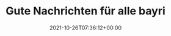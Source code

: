 ---
retweeted: false
source: <a href="https://about.twitter.com/products/tweetdeck" rel="nofollow">TweetDeck</a>
entities:
  user_mentions: []
  urls:
  - url: https://t.co/Ezi2zrVlUU
    expanded_url: https://bit.ly/3CfCzcR
    display_url: bit.ly/3CfCzcR
    indices:
    - '163'
    - '186'
  symbols: []
  media:
  - expanded_url: https://twitter.com/bascht/status/1452901861913137157/photo/1
    indices:
    - '187'
    - '210'
    url: https://t.co/PcmRpRBGOb
    media_url: http://pbs.twimg.com/media/FCm-W23WUAIPJub.png
    id_str: '1452901654697758722'
    id: '1452901654697758722'
    media_url_https: https://pbs.twimg.com/media/FCm-W23WUAIPJub.png
    sizes:
      medium:
        w: '726'
        h: '153'
        resize: fit
      thumb:
        w: '150'
        h: '150'
        resize: crop
      small:
        w: '680'
        h: '143'
        resize: fit
      large:
        w: '726'
        h: '153'
        resize: fit
    type: photo
    display_url: pic.twitter.com/PcmRpRBGOb
  hashtags: []
display_text_range:
- '0'
- '210'
favorite_count: '17'
id_str: '1452901861913137157'
truncated: false
retweet_count: '2'
id: '1452901861913137157'
possibly_sensitive: false
created_at: Tue Oct 26 07:36:12 +0000 2021
favorited: false
full_text: |-
  Gute Nachrichten für alle bayrischen NodeJS Coder:

  Die Malware im ua-parser-js package verschont euch, weil "BY" eben auch der ISO 3166 Code von Belarus ist. :D
lang: de
extended_entities:
  media:
  - expanded_url: https://twitter.com/bascht/status/1452901861913137157/photo/1
    indices:
    - '187'
    - '210'
    url: https://t.co/PcmRpRBGOb
    media_url: http://pbs.twimg.com/media/FCm-W23WUAIPJub.png
    id_str: '1452901654697758722'
    id: '1452901654697758722'
    media_url_https: https://pbs.twimg.com/media/FCm-W23WUAIPJub.png
    sizes:
      medium:
        w: '726'
        h: '153'
        resize: fit
      thumb:
        w: '150'
        h: '150'
        resize: crop
      small:
        w: '680'
        h: '143'
        resize: fit
      large:
        w: '726'
        h: '153'
        resize: fit
    type: photo
    display_url: pic.twitter.com/PcmRpRBGOb
quote_url: https://bit.ly/3CfCzcR
tags:
- pesos:twitter
date: '2021-10-26T07:36:12+00:00'
src: https://twitter.com/bascht/status/1452901861913137157
original_url: https://twitter.com/bascht/status/1452901861913137157
type: twitter_tweet
media_url: https://img.bascht.com/twitter/pbs.twimg.com/media/FCm-W23WUAIPJub.png
text: |-
  Gute Nachrichten für alle bayrischen NodeJS Coder:

  Die Malware im ua-parser-js package verschont euch, weil "BY" eben auch der ISO 3166 Code von Belarus ist. :D
title: Gute Nachrichten für alle bayri

---